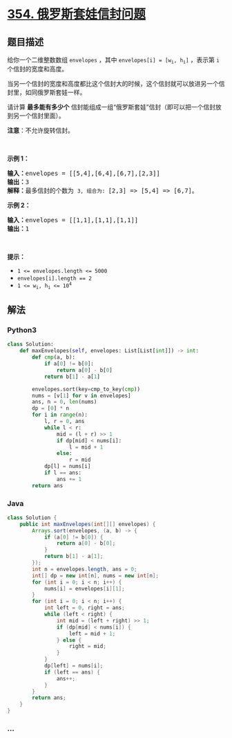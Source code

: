 # [354. 俄罗斯套娃信封问题](https://leetcode-cn.com/problems/russian-doll-envelopes)



## 题目描述

<!-- 这里写题目描述 -->

<p>给你一个二维整数数组 <code>envelopes</code> ，其中 <code>envelopes[i] = [w<sub>i</sub>, h<sub>i</sub>]</code> ，表示第 <code>i</code> 个信封的宽度和高度。</p>

<p>当另一个信封的宽度和高度都比这个信封大的时候，这个信封就可以放进另一个信封里，如同俄罗斯套娃一样。</p>

<p>请计算 <strong>最多能有多少个</strong> 信封能组成一组“俄罗斯套娃”信封（即可以把一个信封放到另一个信封里面）。</p>

<p><strong>注意</strong>：不允许旋转信封。</p>
 

<p><strong>示例 1：</strong></p>

<pre>
<strong>输入：</strong>envelopes = [[5,4],[6,4],[6,7],[2,3]]
<strong>输出：</strong>3
<strong>解释：</strong>最多信封的个数为 <code>3, 组合为: </code>[2,3] => [5,4] => [6,7]。</pre>

<p><strong>示例 2：</strong></p>

<pre>
<strong>输入：</strong>envelopes = [[1,1],[1,1],[1,1]]
<strong>输出：</strong>1
</pre>

<p> </p>

<p><strong>提示：</strong></p>

<ul>
	<li><code>1 <= envelopes.length <= 5000</code></li>
	<li><code>envelopes[i].length == 2</code></li>
	<li><code>1 <= w<sub>i</sub>, h<sub>i</sub> <= 10<sup>4</sup></code></li>
</ul>


## 解法

<!-- 这里可写通用的实现逻辑 -->

<!-- tabs:start -->

### **Python3**

<!-- 这里可写当前语言的特殊实现逻辑 -->

```python
class Solution:
    def maxEnvelopes(self, envelopes: List[List[int]]) -> int:
        def cmp(a, b):
            if a[0] != b[0]:
                return a[0] - b[0]
            return b[1] - a[1]

        envelopes.sort(key=cmp_to_key(cmp))
        nums = [v[1] for v in envelopes]
        ans, n = 0, len(nums)
        dp = [0] * n
        for i in range(n):
            l, r = 0, ans
            while l < r:
                mid = (l + r) >> 1
                if dp[mid] < nums[i]:
                    l = mid + 1
                else:
                    r = mid
            dp[l] = nums[i]
            if l == ans:
                ans += 1
        return ans
```

### **Java**

<!-- 这里可写当前语言的特殊实现逻辑 -->

```java
class Solution {
    public int maxEnvelopes(int[][] envelopes) {
        Arrays.sort(envelopes, (a, b) -> {
            if (a[0] != b[0]) {
                return a[0] - b[0];
            }
            return b[1] - a[1];
        });
        int n = envelopes.length, ans = 0;
        int[] dp = new int[n], nums = new int[n];
        for (int i = 0; i < n; i++) {
            nums[i] = envelopes[i][1];
        }
        for (int i = 0; i < n; i++) {
            int left = 0, right = ans;
            while (left < right) {
                int mid = (left + right) >> 1;
                if (dp[mid] < nums[i]) {
                    left = mid + 1;
                } else {
                    right = mid;
                }
            }
            dp[left] = nums[i];
            if (left == ans) {
                ans++;
            }
        }
        return ans;
    }
}
```

### **...**

```

```

<!-- tabs:end -->
